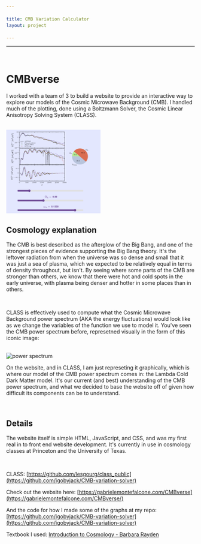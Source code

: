 ```yaml
---

title: CMB Variation Calculator
layout: project

---
```


---

<br>

# CMBverse

I worked with a team of 3 to build a website to provide an interactive way to explore our models of the Cosmic Microwave Background (CMB). I handled much of the plotting, done using a Boltzmann Solver, the Cosmic Linear Anisotropy Solving System (CLASS).

<br>

<img src="/assets/images/cmbsample1.png" alt="website sample" style="max-width:50%;">

<br>

## Cosmology explanation

The CMB is best described as the afterglow of the Big Bang, and one of the strongest pieces of evidence supporting the Big Bang theory. It's the leftover radiation from when the universe was so dense and small that it was just a sea of plasma, which we expected to be relatively equal in terms of density throughout, but isn't. By seeing where some parts of the CMB are stronger than others, we know that there were hot and cold spots in the early universe, with plasma being denser and hotter in some places than in others.  

<br>

CLASS is effectively used to compute what the Cosmic Microwave Background power spectrum (AKA the energy fluctuations) would look like as we change the variables of the function we use to model it. You've seen the CMB power spectrum before, represetned visually in the form of this iconic image:

<br>

<img src="/assets/images/spectrum.png" alt="power spectrum" style="max-width:50%;">

<br>

On the website, and in CLASS, I am just represeting it graphically, which is where our model of the CMB power spectrum comes in: the Lambda Cold Dark Matter model. It's our current (and best) understanding of the CMB power spectrum, and what we decided to base the website off of given how difficult its components can be to understand. 

<br>

## Details

The website itself is simple HTML, JavaScript, and CSS, and was my first real in to front end website development. It's currently in use in cosmology classes at Princeton and the University of Texas. 

<br>

CLASS: [https://github.com/lesgourg/class_public](https://github.com/igobyjack/CMB-variation-solver)
<br>

Check out the website here: [https://gabrielemontefalcone.com/CMBverse](https://gabrielemontefalcone.com/CMBverse/)
<br>

And the code for how I made some of the graphs at my repo: [https://github.com/igobyjack/CMB-variation-solver](https://github.com/igobyjack/CMB-variation-solver)
<br>

Textbook I used: [Introduction to Cosmology - Barbara Rayden](https://inspirehep.net/literature/639628)

<br>